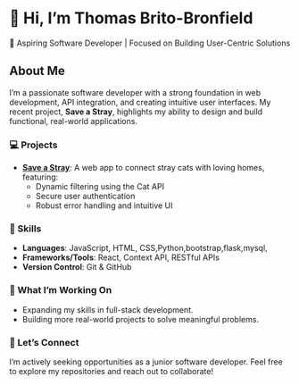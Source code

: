 # 👋 Hi, I’m Thomas Brito-Bronfield  
🌟 Aspiring Software Developer | Focused on Building User-Centric Solutions  

## About Me
I’m a passionate software developer with a strong foundation in web development, API integration, and creating intuitive user interfaces. My recent project, **Save a Stray**, highlights my ability to design and build functional, real-world applications.

### 💻 Projects
- [**Save a Stray**](https://github.com/tomtom12065/save-a-stray): A web app to connect stray cats with loving homes, featuring:
  - Dynamic filtering using the Cat API
  - Secure user authentication
  - Robust error handling and intuitive UI

### 🔧 Skills
- **Languages**: JavaScript, HTML, CSS,Python,bootstrap,flask,mysql,
- **Frameworks/Tools**: React, Context API, RESTful APIs  
- **Version Control**: Git & GitHub  

### 🚀 What I’m Working On
- Expanding my skills in full-stack development.  
- Building more real-world projects to solve meaningful problems.  

### 💼 Let’s Connect
I’m actively seeking opportunities as a junior software developer. Feel free to explore my repositories and reach out to collaborate!  

